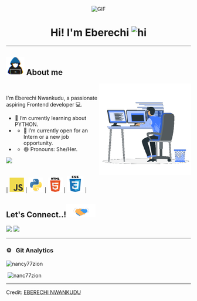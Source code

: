 <p align="center">
<img alt="GIF" src="https://github.com/arsentieva/arsentieva/blob/main/code.gif?raw=true" height="280" />
 <p/>
 
 <h1 align="center"> Hi! I'm Eberechi <img src="https://user-images.githubusercontent.com/1303154/88677602-1635ba80-d120-11ea-84d8-d263ba5fc3c0.gif" width="28px" alt="hi"></h1>
 
 <hr>
 
 ## <picture><img src = "https://github.com/0xAbdulKhalid/0xAbdulKhalid/raw/main/assets/mdImages/about_me.gif" width = 50px></picture> **About me**
 
 <picture> <img align="right" src="https://github.com/0xAbdulKhalid/0xAbdulKhalid/raw/main/assets/mdImages/Right_Side.gif" width = 250px></picture>
 
 <br>
 
 I'm Eberechi Nwankudu, a passionate aspiring Frontend developer 💻.
 
 - :seedling: I’m currently learning about PYTHON.
 - - 🤔 I’m currently open for an Intern or a new job opportunity.
 - - 😄 Pronouns: She/Her.

<img src="https://user-images.githubusercontent.com/73097560/115834477-dbab4500-a447-11eb-908a-139a6edaec5c.gif"><br><br>


| <img src="https://raw.githubusercontent.com/devicons/devicon/master/icons/javascript/javascript-original.svg" width="40"> | <img src="https://raw.githubusercontent.com/devicons/devicon/master/icons/python/python-original.svg" alt="python" width="40">  | <img src="https://raw.githubusercontent.com/devicons/devicon/master/icons/html5/html5-original-wordmark.svg" alt="html5" width="40"> | <img src="https://raw.githubusercontent.com/devicons/devicon/master/icons/css3/css3-original-wordmark.svg" alt="css3" width="45" height="45"/> | 

## <b> Let's Connect..!</b><img src="https://github.com/0xAbdulKhalid/0xAbdulKhalid/raw/main/assets/mdImages/handshake.gif" width ="80">

[<img src="https://img.shields.io/badge/linkedin-%230077B5.svg?&style=for-the-badge&logo=linkedin&logoColor=white" />](https://www.linkedin.com/in/eberechi-nwankudu/)
<img src="https://img.shields.io/badge/twitter-%231DA1F2.svg?&style=for-the-badge&logo=twitter&logoColor=white"/>

<hr>


### ⚙️ &nbsp; Git Analytics
 
 <p><img align="center"
    src="https://github-readme-stats.vercel.app/api/top-langs?username=nancy77zion&show_icons=true&locale=en&bg_color=0d1117&text_color=ffffff&layout=compact"
    alt="nancy77zion" 
    bg_color=#808080/></p>
    
 <p>&nbsp;<img align="center" src="https://github-readme-stats.vercel.app/api?username=nancy77zion&show_icons=true&locale=en&bg_color=0d1117&text_color=ffffff&repo=convoychat"
    alt="nanc77zion" /></p>



--------------

Credit: [EBERECHI NWANKUDU](https://github.com/nancy77zion)
